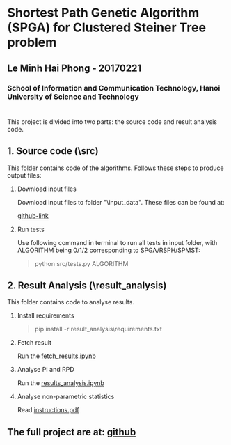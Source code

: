 # Shortest Path Genetic Algorithm (SPGA) for Clustered Steiner Tree problem

## Le Minh Hai Phong - 20170221

### School of Information and Communication Technology, Hanoi University of Science and Technology

#
This project is divided into two parts: the source code and result analysis code.

## 1. Source code (\src)
This folder contains code of the algorithms. Follows these steps to produce output files:
1. Download input files

    Download input files to folder "\input_data". These files can be found at: 

    [github-link](https://github.com/s34vv1nd/CluSteiner/tree/master/input_data)



2. Run tests

    Use following command in terminal to run all tests in input folder, with ALGORITHM being 0/1/2 corresponding to SPGA/RSPH/SPMST:
    > python src/tests.py ALGORITHM

## 2. Result Analysis (\result_analysis)
This folder contains code to analyse results.
1. Install requirements
    > pip install -r result_analysis\requirements.txt

2. Fetch result

    Run the [fetch_results.ipynb](\result_analysis\fetch_results.ipynb)

3. Analyse PI and RPD

    Run the [results_analysis.ipynb](\result_analysis\results_analysis.ipynb)

4. Analyse non-parametric statistics

    Read [instructions.pdf](\result_analysis\controlTest\instructions.pdf)

## The full project are at: [github](https://github.com/s34vv1nd/CluSteiner)
